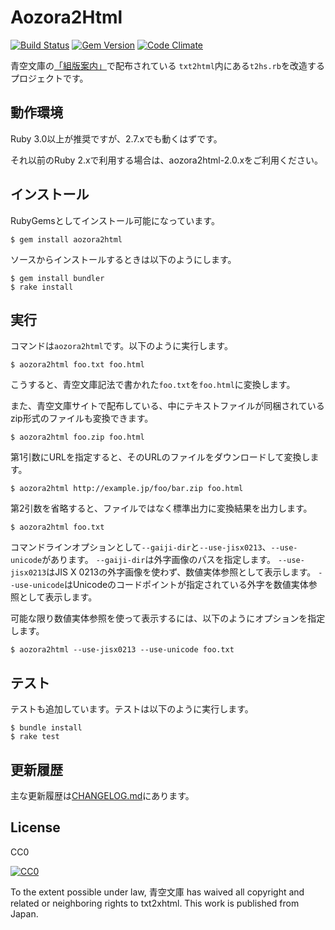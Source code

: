 # Aozora2Html

[![Build Status](https://github.com/aozorahack/aozora2html/workflows/Test/badge.svg)](https://github.com/aozorahack/aozora2html/actions)
[![Gem Version](https://badge.fury.io/rb/aozora2html.svg)](https://badge.fury.io/rb/aozora2html)
[![Code Climate](https://codeclimate.com/github/aozorahack/aozora2html/badges/gpa.svg)](https://codeclimate.com/github/aozorahack/aozora2html)

青空文庫の[「組版案内」](http://kumihan.aozora.gr.jp/)で配布されている `txt2html`内にある`t2hs.rb`を改造するプロジェクトです。

## 動作環境

Ruby 3.0以上が推奨ですが、2.7.xでも動くはずです。

それ以前のRuby 2.xで利用する場合は、aozora2html-2.0.xをご利用ください。

## インストール

RubyGemsとしてインストール可能になっています。

```shell-session
$ gem install aozora2html
```

ソースからインストールするときは以下のようにします。

```shell-session
$ gem install bundler
$ rake install
```

## 実行

コマンドは`aozora2html`です。以下のように実行します。

```shell-session
$ aozora2html foo.txt foo.html
```

こうすると、青空文庫記法で書かれた`foo.txt`を`foo.html`に変換します。

また、青空文庫サイトで配布している、中にテキストファイルが同梱されているzip形式のファイルも変換できます。

```shell-session
$ aozora2html foo.zip foo.html
```

第1引数にURLを指定すると、そのURLのファイルをダウンロードして変換します。

```shell-session
$ aozora2html http://example.jp/foo/bar.zip foo.html
```

第2引数を省略すると、ファイルではなく標準出力に変換結果を出力します。

```shell-session
$ aozora2html foo.txt
```

コマンドラインオプションとして`--gaiji-dir`と`--use-jisx0213`、`--use-unicode`があります。
`--gaiji-dir`は外字画像のパスを指定します。
`--use-jisx0213`はJIS X 0213の外字画像を使わず、数値実体参照として表示します。
`--use-unicode`はUnicodeのコードポイントが指定されている外字を数値実体参照として表示します。

可能な限り数値実体参照を使って表示するには、以下のようにオプションを指定します。

```shell-session
$ aozora2html --use-jisx0213 --use-unicode foo.txt
```

## テスト

テストも追加しています。テストは以下のように実行します。

```shell-session
$ bundle install
$ rake test
```

## 更新履歴

主な更新履歴は[CHANGELOG.md](CHANGELOG.md)にあります。

## License

CC0

[![CC0](http://i.creativecommons.org/p/zero/1.0/88x31.png "CC0")](http://creativecommons.org/publicdomain/zero/1.0/deed.ja)

To the extent possible under law, 青空文庫 has waived all copyright and related or neighboring rights to txt2xhtml. This work is published from Japan.
